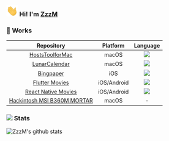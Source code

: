 ### <img src="https://raw.githubusercontent.com/ABSphreak/ABSphreak/master/gifs/Hi.gif" width="30px">  Hi!  I'm [ZzzM](https://zzzm.zone)

### 🌟 Works

Repository|Platform|Language
:-:|:-:|:-:
[HostsToolforMac](https://github.com/ZzzM/HostsToolforMac)|macOS|<img src="https://img.shields.io/badge/swift-%23FA7343.svg?&style=for-the-badge&logo=swift&logoColor=white"/>
[LunarCalendar](https://github.com/ZzzM/LunarCalendar)|macOS|<img src="https://img.shields.io/badge/swift-%23FA7343.svg?&style=for-the-badge&logo=swift&logoColor=white"/>
[Bingpaper](https://github.com/ZzzM/Bingpaper)|iOS|<img src="https://img.shields.io/badge/swift-%23FA7343.svg?&style=for-the-badge&logo=swift&logoColor=white"/>
[Flutter Movies](https://github.com/ZzzM/Flutter-Movies)| iOS/Android |<img src="https://img.shields.io/badge/dart-%230175C2.svg?&style=for-the-badge&logo=dart&logoColor=white"/>
[React Native Movies](https://github.com/ZzzM/React-Native-Movies)| iOS/Android | <img src="https://img.shields.io/badge/javascript%20-%23323330.svg?&style=for-the-badge&logo=javascript&logoColor=%23F7DF1E"/>
[Hackintosh MSI B360M MORTAR](https://github.com/ZzzM/Hackintosh-MSI-B360M-MORTAR)|macOS|-


### <img src="https://user-images.githubusercontent.com/5713670/87202985-820dcb80-c2b6-11ea-9f56-7ec461c497c3.gif" width="30px"> Stats
![ZzzM's github stats](https://github-readme-stats.vercel.app/api?username=ZzzM&show_icons=true)

